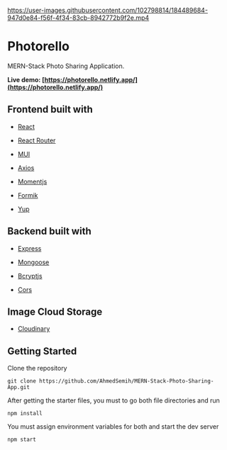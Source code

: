 https://user-images.githubusercontent.com/102798814/184489684-947d0e84-f56f-4f34-83cb-8942772b9f2e.mp4

# Photorello

MERN-Stack Photo Sharing Application.

**Live demo: [https://photorello.netlify.app/](https://photorello.netlify.app/)**

## Frontend built with

- [React](https://reactjs.org/)

- [React Router](https://v5.reactrouter.com/)

- [MUI](https://mui.com/)

- [Axios](https://axios-http.com/docs/intro/)

- [Momentjs](https://momentjs.com/)

- [Formik](https://formik.org/)

- [Yup](https://www.npmjs.com/package/yup)

## Backend built with

- [Express](https://expressjs.com/)

- [Mongoose](https://mongoosejs.com/)

- [Bcryptjs](https://www.npmjs.com/package/bcryptjs)

- [Cors](https://www.npmjs.com/package/cors)

## Image Cloud Storage

- [Cloudinary](https://cloudinary.com/)

## Getting Started

Clone the repository

```
git clone https://github.com/AhmedSemih/MERN-Stack-Photo-Sharing-App.git
```

After getting the starter files, you must to go both file directories and run

```
npm install
```

You must assign environment variables for both and start the dev server

```
npm start
```
